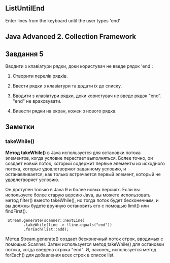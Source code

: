 ## ListUntilEnd
Enter lines from the keyboard until the user types 'end'
## Java Advanced  2. Collection Framework

## Завдання 5
Вводити з клавіатури рядки, доки користувач не введе рядок 'end':

1. Створити перелік рядків.

2. Ввести рядки з клавіатури та додати їх до списку.

3. Вводити з клавіатури рядки, доки користувач не введе рядок "end". "end" не враховувати.

4. Вивести рядки на екран, кожен з нового рядка.

## Заметки

### takeWhile()

**Метод takeWhile()** в Java используется для остановки потока элементов, когда условие перестает выполняться. Более точно, он создает новый поток, который содержит первые элементы из исходного потока, которые удовлетворяют заданному условию, и останавливается, как только встречается первый элемент, который не удовлетворяет условию.

Он доступен только в Java 9 и более новых версиях. Если вы используете более старую версию Java, вы можете использовать метод filter() вместо takeWhile(), но тогда поток будет бесконечным, и вы должны будете вручную остановить его с помощью limit() или findFirst().

```
 Stream.generate(scanner::nextLine)
        .takeWhile(line -> !line.equals("end"))
        .forEach(list::add);
```
Метод Stream.generate() создает бесконечный поток строк, вводимых с помощью Scanner. Затем используется метод takeWhile() для остановки потока, когда введена строка "end". И, наконец, используется метод forEach() для добавления всех строк в список list.